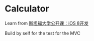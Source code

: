 # Calculator

Learn from [ 斯坦福大学公开课：iOS 8开发](http://open.163.com/special/opencourse/ios8.html)

Build by self for the test for the MVC
